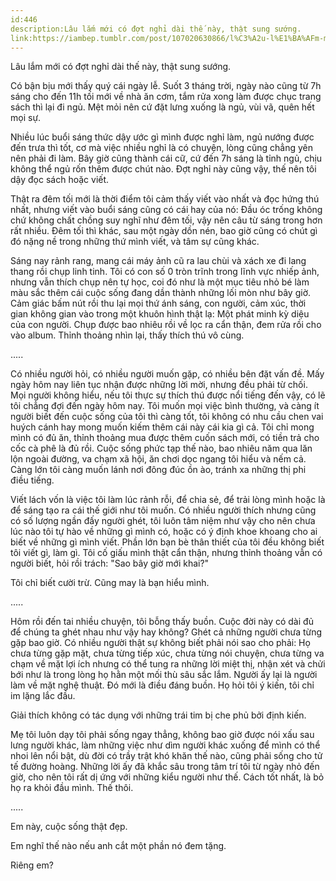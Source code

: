 ```yaml
---
id:446
description:Lâu lắm mới có đợt nghỉ dài thế này, thật sung sướng.
link:https://iambep.tumblr.com/post/107020630866/l%C3%A2u-l%E1%BA%AFm-m%E1%BB%9Bi-c%C3%B3-%C4%91%E1%BB%A3t-ngh%E1%BB%89-d%C3%A0i-th%E1%BA%BF-n%C3%A0y-th%E1%BA%ADt-sung
---
```


Lâu lắm mới có đợt nghỉ dài thế này, thật sung sướng.

Có bận bịu mới thấy quý cái ngày lễ. Suốt 3 tháng trời, ngày nào cũng từ
7h sáng cho đến 11h tối mới về nhà ăn cơm, tắm rửa xong làm được chục trang
sách thì lại đi ngủ. Mệt mỏi nên cứ đặt lưng xuống là ngủ, vùi vã, quên
hết mọi sự.

Nhiều lúc buổi sáng thức dậy ước gì mình được nghỉ làm, ngủ nướng được đến
trưa thì tốt, cơ mà việc nhiều nghỉ là có chuyện, lòng cũng chẳng yên nên
phải đi làm. Bây giờ cũng thành cái cữ, cứ đến 7h sáng là tỉnh ngủ, chịu
không thể ngủ rốn thêm được chút nào. Đợt nghỉ này cũng vậy, thế nên tôi
dậy đọc sách hoặc viết.

Thật ra đêm tối mới là thời điểm tôi cảm thấy viết vào nhất và đọc hứng
thú nhất, nhưng viết vào buổi sáng cũng có cái hay của nó: Đầu óc trống
không chứ không chất chồng suy nghĩ như đêm tối, vậy nên câu từ sáng trong
hơn rất nhiều. Đêm tối thì khác, sau một ngày dồn nén, bao giờ cũng có chút
gì đó nặng nề trong những thứ mình viết, và tâm sự cũng khác.

Sáng nay rảnh rang, mang cái máy ảnh cũ ra lau chùi và xách xe đi lang thang
rồi chụp linh tinh. Tôi có con số 0 tròn trĩnh trong lĩnh vực nhiếp ảnh,
nhưng vẫn thích chụp nên tự học, coi đó như là một mục tiêu nhỏ bé làm màu
sắc thêm cái cuộc sống đang dần thành những lối mòn như bây giờ. Cảm giác
bấm nút rồi thu lại mọi thứ ánh sáng, con người, cảm xúc, thời gian không
gian vào trong một khuôn hình thật lạ: Một phát minh kỳ diệu của con người.
Chụp được bao nhiêu rồi về lọc ra cẩn thận, đem rửa rồi cho vào album. Thỉnh
thoảng nhìn lại, thấy thích thú vô cùng.

.....

Có nhiều người hỏi, có nhiều người muốn gặp, có nhiều bên đặt vấn đề. Mấy
ngày hôm nay liên tục nhận được những lời mời, nhưng đều phải từ chối. Mọi
người không hiểu, nếu tôi thực sự thích thú được nổi tiếng đến vậy, có lẽ
tôi chẳng đợi đến ngày hôm nay. Tôi muốn mọi việc bình thường, và càng ít
người biết đến cuộc sống của tôi thì càng tốt, tôi không có nhu cầu chen
vai huých cánh hay mong muốn kiếm thêm cái này cái kia gì cả. Tôi chỉ mong
mình có đủ ăn, thỉnh thoảng mua được thêm cuốn sách mới, có tiền trả cho
cốc cà phê là đủ rồi. Cuộc sống phức tạp thế nào, bao nhiêu năm qua lăn
lộn ngoài đường, va chạm xã hội, ăn chơi dọc ngang tôi hiểu và nếm cả. Càng
lớn tôi càng muốn lánh nơi đông đúc ồn ào, tránh xa những thị phi điều tiếng.

Viết lách vốn là việc tôi làm lúc rảnh rỗi, để chia sẻ, để trải lòng mình
hoặc là để sáng tạo ra cái thế giới như tôi muốn. Có nhiều người thích nhưng
cũng có số lượng ngần đấy người ghét, tôi luôn tâm niệm như vậy cho nên
chưa lúc nào tôi tự hào về những gì mình có, hoặc có ý định khoe khoang
cho ai biết về những gì mình viết. Phần lớn bạn bè thân thiết của tôi đều
không biết tôi viết gì, làm gì. Tôi cố giấu mình thật cẩn thận, nhưng thỉnh
thoảng vẫn có người biết, hỏi rồi trách: "Sao bây giờ mới khai?"

Tôi chỉ biết cười trừ. Cũng may là bạn hiểu mình.

.....

Hôm rồi đến tai nhiều chuyện, tôi bỗng thấy buồn. Cuộc đời này có dài đủ
để chúng ta ghét nhau như vậy hay không? Ghét cả những người chưa từng gặp
bao giờ. Có nhiều người thật sự không biết phải nói sao cho phải: Họ chưa
từng gặp mặt, chưa từng tiếp xúc, chưa từng nói chuyện, chưa từng va chạm
về mặt lợi ích nhưng có thể tung ra những lời miệt thị, nhận xét và chửi
bới như là trong lòng họ hằn một mối thù sâu sắc lắm. Người ấy lại là người
làm về mặt nghệ thuật. Đó mới là điều đáng buồn. Họ hỏi tôi ý kiến, tôi
chỉ im lặng lắc đầu.

Giải thích không có tác dụng với những trái tim bị che phủ bởi định kiến.

Mẹ tôi luôn dạy tôi phải sống ngay thẳng, không bao giờ được nói xấu sau
lưng người khác, làm những việc như dìm người khác xuống để mình có thể
nhoi lên nổi bật, dù đời có trầy trật khó khăn thế nào, cũng phải sống cho
tử tế đường hoàng. Những lời ấy đã khắc sâu trong tâm trí tôi từ ngày nhỏ
đến giờ, cho nên tôi rất dị ứng với những kiểu người như thế. Cách tốt nhất,
là bỏ họ ra khỏi đầu mình. Thế thôi.

.....

Em này, cuộc sống thật đẹp.

Em nghĩ thế nào nếu anh cắt một phần nó đem tặng.

Riêng em?